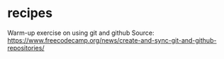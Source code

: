 # recipes
Warm-up exercise on using git and github
Source: https://www.freecodecamp.org/news/create-and-sync-git-and-github-repositories/
